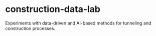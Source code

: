 # construction-data-lab
Experiments with data-driven and AI-based methods for tunneling and construction processes.
